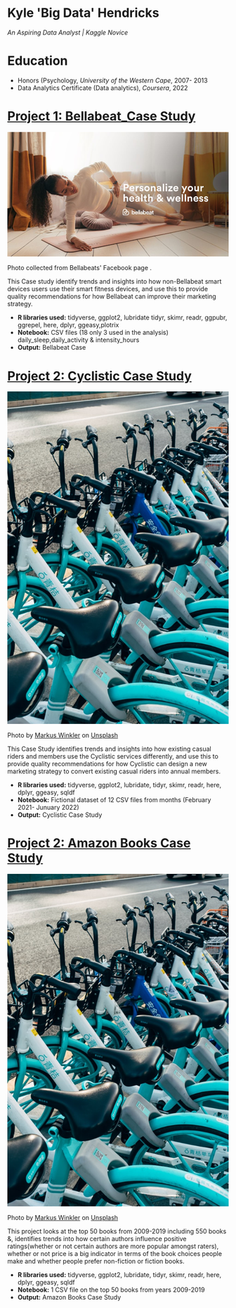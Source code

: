 
# Kyle 'Big Data' Hendricks
*An Aspiring Data Analyst | Kaggle Novice*

# Education
* Honors (Psychology, *University of the Western Cape*, 2007- 2013
* Data Analytics Certificate (Data analytics), *Coursera*, 2022

# [Project 1: Bellabeat_Case Study](https://www.kaggle.com/kyle007hendricks/bellabeat-caser)
![alt text](https://github.com/KyleBigData/Portfolio/blob/main/bellabeat.jpg?raw=true)

Photo collected from Bellabeats' Facebook page .

This Case study identify trends and insights into how non-Bellabeat smart devices users use their smart fitness devices, and use this to provide quality recommendations for how Bellabeat can improve their marketing strategy.

* **R libraries used:** tidyverse, ggplot2, lubridate tidyr, skimr, readr, ggpubr, ggrepel, here, dplyr, ggeasy,plotrix
* **Notebook:** CSV files (18 only 3 used in the analysis) daily_sleep,daily_activity & intensity_hours
* **Output:** Bellabeat Case

# [Project 2: Cyclistic Case Study](https://www.kaggle.com/kyle007hendricks/cyclistic-case1)
![alt text](markus-winkler-yeaUOU4JQxg-unsplash.jpg) 

Photo by <a href="https://unsplash.com/@markuswinkler?utm_source=unsplash&utm_medium=referral&utm_content=creditCopyText">Markus Winkler</a> on <a href="https://unsplash.com/s/photos/bike-sharing-service?utm_source=unsplash&utm_medium=referral&utm_content=creditCopyText">Unsplash</a>
  
  
This Case Study identifies trends and insights into how existing casual riders and members use the Cyclistic services differently, and use this to provide quality recommendations for how Cyclistic can design a new marketing strategy to convert existing casual riders into annual members.


* **R libraries used:** tidyverse, ggplot2, lubridate, tidyr, skimr, readr, here, dplyr, ggeasy, sqldf
* **Notebook:** Fictional dataset of 12 CSV files from months (February 2021- Junuary 2022)
* **Output:** Cyclistic Case Study

# [Project 2: Amazon Books Case Study](https://www.kaggle.com/kyle007hendricks/amazon-books-case)
![alt text](markus-winkler-yeaUOU4JQxg-unsplash.jpg) 

Photo by <a href="https://unsplash.com/@markuswinkler?utm_source=unsplash&utm_medium=referral&utm_content=creditCopyText">Markus Winkler</a> on <a href="https://unsplash.com/s/photos/bike-sharing-service?utm_source=unsplash&utm_medium=referral&utm_content=creditCopyText">Unsplash</a>
  
  
This project looks at the top 50 books from 2009-2019 including 550 books &, identifies trends into how certain authors influence positive ratings(whether or not certain authors are more popular amongst raters), whether or not price is a big indicator in terms of the book choices people make and whether people prefer non-fiction or fiction books.


* **R libraries used:** tidyverse, ggplot2, lubridate, tidyr, skimr, readr, here, dplyr, ggeasy, sqldf
* **Notebook:** 1 CSV file on the top 50 books from years 2009-2019
* **Output:** Amazon Books Case Study

  
